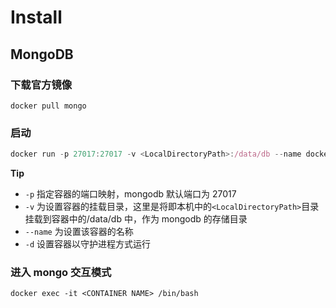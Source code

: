 # Install

## MongoDB

### 下载官方镜像

```shell
docker pull mongo
```

### 启动

```js
docker run -p 27017:27017 -v <LocalDirectoryPath>:/data/db --name docker_mongodb -d mongo
```

**Tip**

- `-p` 指定容器的端口映射，mongodb 默认端口为 27017
- `-v` 为设置容器的挂载目录，这里是将即本机中的`<LocalDirectoryPath>`目录挂载到容器中的/data/db 中，作为 mongodb 的存储目录
- `--name` 为设置该容器的名称
- `-d` 设置容器以守护进程方式运行

### **进入 mongo 交互模式**

```shell
docker exec -it <CONTAINER NAME> /bin/bash
```
